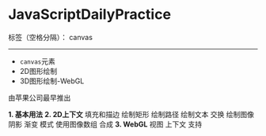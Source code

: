 # JavaScriptDailyPractice

标签（空格分隔）： canvas

---

 - `canvas`元素
 - 2D图形绘制
 - 3D图形绘制-WebGL

由苹果公司最早推出

 **1. 基本用法**
 **2. 2D上下文**
填充和描边
绘制矩形
绘制路径
绘制文本
交换
绘制图像
阴影
渐变
模式
使用图像数组
合成
 **3. WebGL**
视图
上下文
支持



